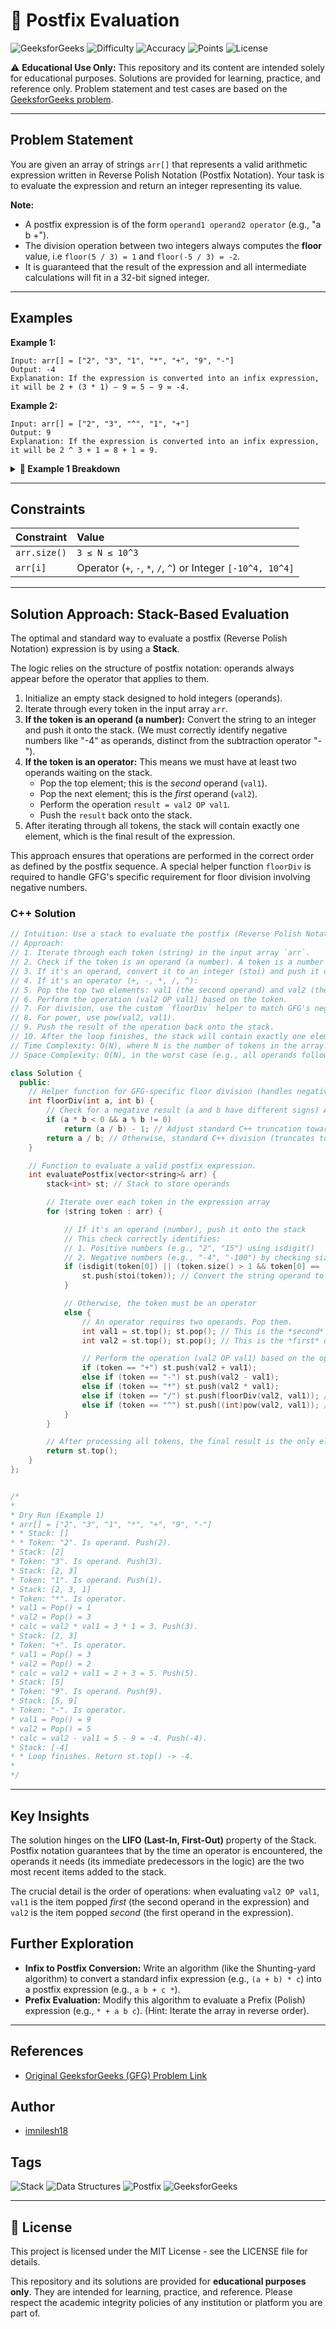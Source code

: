 # 🔢 Postfix Evaluation

![GeeksforGeeks](https://img.shields.io/badge/GeeksforGeeks-green?style=for-the-badge&logo=geeksforgeeks)
![Difficulty](https://img.shields.io/badge/Difficulty-Medium-yellow.svg?style=for-the-badge)
![Accuracy](https://img.shields.io/badge/Accuracy-63.04%25-orange.svg?style=for-the-badge)
![Points](https://img.shields.io/badge/Points-4-blue.svg?style=for-the-badge)
![License](https://img.shields.io/badge/License-MIT-green.svg?style=for-the-badge)

⚠️ **Educational Use Only:**
This repository and its content are intended solely for educational purposes.
Solutions are provided for learning, practice, and reference only.
Problem statement and test cases are based on the [GeeksforGeeks problem](https://www.geeksforgeeks.org/problems/evaluation-of-postfix-expression1735/1).

---

## Problem Statement

You are given an array of strings `arr[]` that represents a valid arithmetic expression written in Reverse Polish Notation (Postfix Notation). Your task is to evaluate the expression and return an integer representing its value.

**Note:**

- A postfix expression is of the form `operand1 operand2 operator` (e.g., "a b +").
- The division operation between two integers always computes the **floor** value, i.e `floor(5 / 3) = 1` and `floor(-5 / 3) = -2`.
- It is guaranteed that the result of the expression and all intermediate calculations will fit in a 32-bit signed integer.

---

## Examples

**Example 1:**

```
Input: arr[] = ["2", "3", "1", "*", "+", "9", "-"]
Output: -4
Explanation: If the expression is converted into an infix expression,
it will be 2 + (3 * 1) – 9 = 5 – 9 = -4.
```

**Example 2:**

```
Input: arr[] = ["2", "3", "^", "1", "+"]
Output: 9
Explanation: If the expression is converted into an infix expression,
it will be 2 ^ 3 + 1 = 8 + 1 = 9.
```

<details>
<summary><b>📖 Example 1 Breakdown</b></summary>
<br>
We evaluate the expression using a Stack. We iterate through the array:

1.  **Token "2"**: Push 2.
    - Stack: `[2]`
2.  **Token "3"**: Push 3.
    - Stack: `[2, 3]`
3.  **Token "1"**: Push 1.
    - Stack: `[2, 3, 1]`
4.  **Token "\*"**: Operator. Pop two operands (1 and 3). Calculate `3 * 1 = 3`. Push the result.
    - Stack: `[2, 3]`
5.  **Token "+"**: Operator. Pop two operands (3 and 2). Calculate `2 + 3 = 5`. Push the result.
    - Stack: `[5]`
6.  **Token "9"**: Push 9.
    - Stack: `[5, 9]`
7.  **Token "-"**: Operator. Pop two operands (9 and 5). Calculate `5 - 9 = -4`. Push the result.
    - Stack: `[-4]`

The iteration finishes. The final element on the stack is **-4**.

</details>

---

## Constraints

<div align="center">

| Constraint   | Value                                                         |
| :----------- | :------------------------------------------------------------ |
| `arr.size()` | `3 ≤ N ≤ 10^3`                                                |
| `arr[i]`     | Operator (`+`, `-`, `*`, `/`, `^`) or Integer `[-10^4, 10^4]` |

</div>

---

## Solution Approach: Stack-Based Evaluation

The optimal and standard way to evaluate a postfix (Reverse Polish Notation) expression is by using a **Stack**.

The logic relies on the structure of postfix notation: operands always appear before the operator that applies to them.

1.  Initialize an empty stack designed to hold integers (operands).
2.  Iterate through every token in the input array `arr`.
3.  **If the token is an operand (a number):** Convert the string to an integer and push it onto the stack. (We must correctly identify negative numbers like "-4" as operands, distinct from the subtraction operator "-").
4.  **If the token is an operator:** This means we must have at least two operands waiting on the stack.
    - Pop the top element; this is the _second_ operand (`val1`).
    - Pop the next element; this is the _first_ operand (`val2`).
    - Perform the operation `result = val2 OP val1`.
    - Push the `result` back onto the stack.
5.  After iterating through all tokens, the stack will contain exactly one element, which is the final result of the expression.

This approach ensures that operations are performed in the correct order as defined by the postfix sequence. A special helper function `floorDiv` is required to handle GFG's specific requirement for floor division involving negative numbers.

### C++ Solution

```cpp
// Intuition: Use a stack to evaluate the postfix (Reverse Polish Notation) expression. Operands are pushed onto the stack. When an operator is encountered, pop the last two operands, perform the operation, and push the result back.
// Approach:
// 1. Iterate through each token (string) in the input array `arr`.
// 2. Check if the token is an operand (a number). A token is a number if its first character is a digit OR if its length is > 1 and the first char is '-' (to handle negative numbers).
// 3. If it's an operand, convert it to an integer (stoi) and push it onto the stack `st`.
// 4. If it's an operator (+, -, *, /, ^):
// 5. Pop the top two elements: val1 (the second operand) and val2 (the first operand).
// 6. Perform the operation (val2 OP val1) based on the token.
// 7. For division, use the custom `floorDiv` helper to match GFG's negative floor division requirement.
// 8. For power, use pow(val2, val1).
// 9. Push the result of the operation back onto the stack.
// 10. After the loop finishes, the stack will contain exactly one element, which is the final result. Return st.top().
// Time Complexity: O(N), where N is the number of tokens in the array. We iterate through the array once.
// Space Complexity: O(N), in the worst case (e.g., all operands followed by operators), the stack may store up to (N/2 + 1) operands.

class Solution {
  public:
    // Helper function for GFG-specific floor division (handles negative results correctly)
    int floorDiv(int a, int b) {
        // Check for a negative result (a and b have different signs) AND a non-zero remainder
        if (a * b < 0 && a % b != 0)
            return (a / b) - 1; // Adjust standard C++ truncation toward the negative (floor)
        return a / b; // Otherwise, standard C++ division (truncates toward zero) is fine
    }

    // Function to evaluate a valid postfix expression.
    int evaluatePostfix(vector<string>& arr) {
        stack<int> st; // Stack to store operands

        // Iterate over each token in the expression array
        for (string token : arr) {

            // If it's an operand (number), push it onto the stack
            // This check correctly identifies:
            // 1. Positive numbers (e.g., "2", "15") using isdigit()
            // 2. Negative numbers (e.g., "-4", "-100") by checking size > 1 and first char == '-'
            if (isdigit(token[0]) || (token.size() > 1 && token[0] == '-')) {
                st.push(stoi(token)); // Convert the string operand to an int and push
            }

            // Otherwise, the token must be an operator
            else {
                // An operator requires two operands. Pop them.
                int val1 = st.top(); st.pop(); // This is the *second* operand (e.g., 'b' in 'a b +')
                int val2 = st.top(); st.pop(); // This is the *first* operand (e.g., 'a' in 'a b +')

                // Perform the operation (val2 OP val1) based on the operator token
                if (token == "+") st.push(val2 + val1);
                else if (token == "-") st.push(val2 - val1);
                else if (token == "*") st.push(val2 * val1);
                else if (token == "/") st.push(floorDiv(val2, val1)); // Use custom floor division
                else if (token == "^") st.push((int)pow(val2, val1)); // Handle power operation
            }
        }

        // After processing all tokens, the final result is the only element left on the stack
        return st.top();
    }
};


/*
*
* Dry Run (Example 1)
* arr[] = ["2", "3", "1", "*", "+", "9", "-"]
* * Stack: []
* * Token: "2". Is operand. Push(2).
* Stack: [2]
* Token: "3". Is operand. Push(3).
* Stack: [2, 3]
* Token: "1". Is operand. Push(1).
* Stack: [2, 3, 1]
* Token: "*". Is operator.
* val1 = Pop() = 1
* val2 = Pop() = 3
* calc = val2 * val1 = 3 * 1 = 3. Push(3).
* Stack: [2, 3]
* Token: "+". Is operator.
* val1 = Pop() = 3
* val2 = Pop() = 2
* calc = val2 + val1 = 2 + 3 = 5. Push(5).
* Stack: [5]
* Token: "9". Is operand. Push(9).
* Stack: [5, 9]
* Token: "-". Is operator.
* val1 = Pop() = 9
* val2 = Pop() = 5
* calc = val2 - val1 = 5 - 9 = -4. Push(-4).
* Stack: [-4]
* * Loop finishes. Return st.top() -> -4.
*
*/
```

---

## Key Insights

The solution hinges on the **LIFO (Last-In, First-Out)** property of the Stack. Postfix notation guarantees that by the time an operator is encountered, the operands it needs (its immediate predecessors in the logic) are the two most recent items added to the stack.

The crucial detail is the order of operations: when evaluating `val2 OP val1`, `val1` is the item popped _first_ (the second operand in the expression) and `val2` is the item popped _second_ (the first operand in the expression).

## Further Exploration

- **Infix to Postfix Conversion:** Write an algorithm (like the Shunting-yard algorithm) to convert a standard infix expression (e.g., `(a + b) * c`) into a postfix expression (e.g., `a b + c *`).
- **Prefix Evaluation:** Modify this algorithm to evaluate a Prefix (Polish) expression (e.g., `* + a b c`). (Hint: Iterate the array in reverse order).

---

## References

- [Original GeeksforGeeks (GFG) Problem Link](https://www.geeksforgeeks.org/problems/evaluation-of-postfix-expression1735/1)

## Author

- [imnilesh18](https://github.com/imnilesh18)

## Tags

![Stack](https://img.shields.io/badge/Stack-blue?style=for-the-badge)
![Data Structures](https://img.shields.io/badge/Data_Structures-grey?style=for-the-badge)
![Postfix](https://img.shields.io/badge/Postfix-orange?style=for-the-badge)
![GeeksforGeeks](https://img.shields.io/badge/GeeksforGeeks-green?style=for-the-badge)

---

## 📜 License

This project is licensed under the MIT License - see the LICENSE file for details.

This repository and its solutions are provided for **educational purposes only**. They are intended for learning, practice, and reference. Please respect the academic integrity policies of any institution or platform you are part of.
